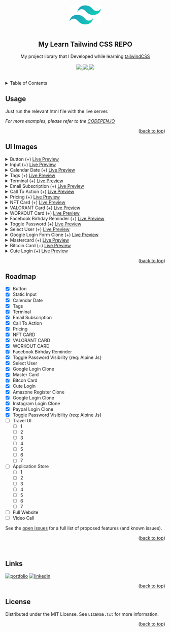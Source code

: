 

<p align="center">
  <br />
  <img width="100" src="https://github.com/aniftyco/awesome-tailwindcss/raw/master/assets/logo.svg" alt="Tailwind CSS logo">
  <br />
  <br />
</p>

<h2 align="center">My Learn Tailwind CSS REPO</h2>


<p align="center">
  <span> My project library that I Developed while learning <a href="https://tailwindcss.com">tailwindCSS</a> </span>
  <br />
  <br />
  <a href="http://w3schools.com/html/">
  <img src="https://img.shields.io/badge/html5-%23E34F26.svg?style=for-the-badge&logo=html5&logoColor=white" >
    </a>
   <a href="http://w3schools.com/css/">
  <img src="https://img.shields.io/badge/css3-%231572B6.svg?style=for-the-badge&logo=css3&logoColor=white" >
      </a>
  <a href="https://tailwindcss.com/docs/">
  <img src="https://img.shields.io/badge/tailwindcss-%2338B2AC.svg?style=for-the-badge&logo=tailwind-css&logoColor=white" >
    </a>
  <br />
  <br />
</p>


<!-- TABLE OF CONTENTS -->
<details>
  <summary>Table of Contents</summary>
  <ol>
    <li><a href="#usage">Usage</a></li>
    <li><a href="#ui-images">UI's Image</a></li>
    <li><a href="#roadmap">UI's Image</a></li>
    <li><a href="#links">Links</a></li>
    <li><a href="#license">License</a></li>
  </ol>
</details>


<!-- USAGE EXAMPLES -->
## Usage

Just run the relevant html file with the live server.

_For more examples, please refer to the [CODEPEN.IO](https://codepen.io/azateser)_

<p align="right">(<a href="#top">back to top</a>)</p>


## UI Images

  <details>
    <summary>Button (+) <a href="https://azateser.github.io/tailwindCSS_uiPack/src/button.html" target="_blank">Live Preview<a></summary>
    <img src="/projectimage/button.png">
  </details>
  
   <details>
    <summary>Input (+) <a href="https://azateser.github.io/tailwindCSS_uiPack/src/static_input.html" target="_blank">Live Preview<a></summary>
    <img src="/projectimage/static-input.png">
  </details>
  
  <details>
    <summary>Calendar Date (+) <a href="https://azateser.github.io/tailwindCSS_uiPack/src/calendar_date.html" target="_blank">Live Preview<a></summary>
    <img src="/projectimage/calendar-date.png">
  </details>
  
  <details>
    <summary>Tags (+) <a href="https://azateser.github.io/tailwindCSS_uiPack/src/tags.html" target="_blank">Live Preview<a></summary>
    <img src="/projectimage/tags.png">
  </details>
  
   <details>
    <summary>Terminal (+) <a href="https://azateser.github.io/tailwindCSS_uiPack/src/terminal.html" target="_blank">Live Preview<a></summary>
    <img src="/projectimage/terminal.png">
  </details>
  
  <details>
    <summary>Email Subscription (+) <a href="https://azateser.github.io/tailwindCSS_uiPack/src/email-subscription.html" target="_blank">Live Preview<a></summary>
    <img src="/projectimage/email-subscription.png">
  </details>
  
   <details>
    <summary>Call To Action (+) <a href="https://azateser.github.io/tailwindCSS_uiPack/src/call-to-action.html" target="_blank">Live Preview<a></summary>
    <img src="/projectimage/call-to-action.png">
  </details>
  
   <details>
    <summary>Pricing (+) <a href="https://azateser.github.io/tailwindCSS_uiPack/src/pricing.html" target="_blank">Live Preview<a></summary>
    <img src="/projectimage/pricing.png">
  </details>
  
  <details>
    <summary>NFT Card (+) <a href="https://azateser.github.io/tailwindCSS_uiPack/src/nft-card.html" target="_blank">Live Preview<a></summary>
    <img src="/projectimage/nft-card.png">
  </details>
  
   <details>
    <summary>VALORANT Card (+) <a href="https://azateser.github.io/tailwindCSS_uiPack/src/valorant-card.html" target="_blank">Live Preview<a></summary>
    <img src="/projectimage/valorant-card.png">
  </details>
  
   <details>
    <summary>WORKOUT Card (+) <a href="https://azateser.github.io/tailwindCSS_uiPack/src/workout-card.html" target="_blank">Live Preview<a></summary>
    <img src="/projectimage/workout-card.png">
  </details>
  
   <details>
    <summary>Facebook Birhday Reminder (+) <a href="https://azateser.github.io/tailwindCSS_uiPack/src/facebook-reminder.html" target="_blank">Live Preview<a></summary>
    <img src="/projectimage/facebook-reminder.png">
  </details>

   <details>
    <summary>Toggle Password (+) <a href="https://azateser.github.io/tailwindCSS_uiPack/src/toggle-password.html" target="_blank">Live Preview<a></summary>
    <img src="/projectimage/toggle-password.png">
  </details>
  
   <details>
    <summary>Select User (+) <a href="https://azateser.github.io/tailwindCSS_uiPack/src/select-user.html" target="_blank">Live Preview<a></summary>
    <img src="/projectimage/select-user.png">
  </details>
  
   <details>
    <summary>Google Login Form Clone (+) <a href="https://azateser.github.io/tailwindCSS_uiPack/src/google-login-form.html" target="_blank">Live Preview<a></summary>
    <img src="/projectimage/google-login-form-clone.png">
  </details>
  
  <details>
    <summary>Mastercard (+) <a href="https://azateser.github.io/tailwindCSS_uiPack/src/mastercard.html" target="_blank">Live Preview<a></summary>
    <img src="/projectimage/mastercard.png">
  </details>

  <details>
    <summary>Bitcoin Card (+) <a href="https://azateser.github.io/tailwindCSS_uiPack/src/bitcoin-card.html" target="_blank">Live Preview<a></summary>
    <img src="/projectimage/bitcoin-card.png">
  </details>

  <details>
    <summary>Cute Login (+) <a href="https://azateser.github.io/tailwindCSS_uiPack/src/cute-login.html" target="_blank">Live Preview<a></summary>
    <img src="/projectimage/cute-login.png">
  </details>

<p align="right">(<a href="#top">back to top</a>)</p>

<!-- ROADMAP -->
## Roadmap

- [x] Button
- [x] Static Input
- [x] Calendar Date
- [x] Tags
- [x] Terminal
- [x] Email Subscription
- [x] Call To Action
- [x] Pricing
- [x] NFT CARD
- [x] VALORANT CARD
- [x] WORKOUT CARD
- [x] Facebook Birhday Reminder
- [x] Toggle Password Visibility {req: Alpine Js}
- [x] Select User
- [x] Google Login Clone
- [x] Master Card
- [x] Bitcon Card
- [x] Cute Login
- [x] Amazone Register Clone
- [x] Google Login Clone
- [x] Instagram Login Clone
- [x] Paypal Login Clone
- [x] Toggle Password Visibility {req: Alpine Js}
- [ ] Travel UI
    - [ ] 1
    - [ ] 2
    - [ ] 3
    - [ ] 4
    - [ ] 5
    - [ ] 6
    - [ ] 7
- [ ] Application Store
    - [ ] 1
    - [ ] 2
    - [ ] 3
    - [ ] 4
    - [ ] 5
    - [ ] 6
    - [ ] 7
- [ ] Full Website
- [ ] Video Call

See the [open issues](https://github.com/azateser/tailwindCSS_uiPack/issues) for a full list of proposed features (and known issues).

<p align="right">(<a href="#top">back to top</a>)</p>
  
  <br />  

## Links
[![portfolio](https://img.shields.io/badge/my_portfolio-000?style=for-the-badge&logo=ko-fi&logoColor=white)](https://azateser.com/)
[![linkedin](https://img.shields.io/badge/linkedin-0A66C2?style=for-the-badge&logo=linkedin&logoColor=white)](https://www.linkedin.com/)

<p align="right">(<a href="#top">back to top</a>)</p>


<!-- LICENSE -->
## License

Distributed under the MIT License. See `LICENSE.txt` for more information.

<p align="right">(<a href="#top">back to top</a>)</p>
